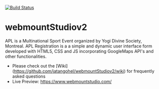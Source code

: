 [![Build Status](https://api.travis-ci.org/umlet/umlet.svg?branch=master)](https://github.com/jatangohel/webmountStudiov2)

# webmountStudiov2
APL is a Multinational Sport Event organized by Yogi Divine Society, Montreal.
APL Registration is a a simple and dynamic user interface form developed with HTML5, CSS and JS incorporating GoogleMaps API's and other functionalities.

* Please check out the [Wiki] (https://github.com/jatangohel/webmountStudiov2/wiki) for frequently asked questions
* Live Preview: https://www.webmountstudio.com/
